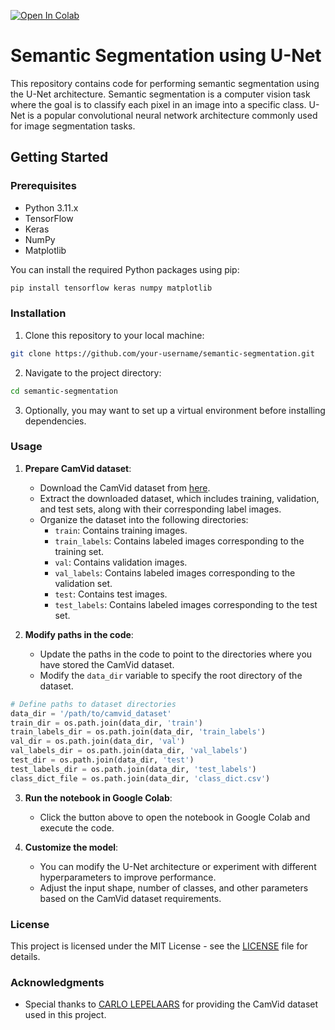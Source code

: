 [![Open In Colab](https://colab.research.google.com/assets/colab-badge.svg)](https://colab.research.google.com/drive/1cMYIlpV6J6Nbng_cYLu4KUTI1AWQq5nz#scrollTo=rnbrFPzQXX3w)

# Semantic Segmentation using U-Net

This repository contains code for performing semantic segmentation using the U-Net architecture. Semantic segmentation is a computer vision task where the goal is to classify each pixel in an image into a specific class. U-Net is a popular convolutional neural network architecture commonly used for image segmentation tasks.

## Getting Started

### Prerequisites

- Python 3.11.x
- TensorFlow
- Keras
- NumPy
- Matplotlib

You can install the required Python packages using pip:

```bash
pip install tensorflow keras numpy matplotlib
```

### Installation

1. Clone this repository to your local machine:

```bash
git clone https://github.com/your-username/semantic-segmentation.git
```

2. Navigate to the project directory:

```bash
cd semantic-segmentation
```

3. Optionally, you may want to set up a virtual environment before installing dependencies.

### Usage

1. **Prepare CamVid dataset**:
   - Download the CamVid dataset from [here](https://www.kaggle.com/datasets/carlolepelaars/camvid).
   - Extract the downloaded dataset, which includes training, validation, and test sets, along with their corresponding label images.
   - Organize the dataset into the following directories:
     - `train`: Contains training images.
     - `train_labels`: Contains labeled images corresponding to the training set.
     - `val`: Contains validation images.
     - `val_labels`: Contains labeled images corresponding to the validation set.
     - `test`: Contains test images.
     - `test_labels`: Contains labeled images corresponding to the test set.
   
2. **Modify paths in the code**:
   - Update the paths in the code to point to the directories where you have stored the CamVid dataset.
   - Modify the `data_dir` variable to specify the root directory of the dataset.

```python
# Define paths to dataset directories
data_dir = '/path/to/camvid_dataset'
train_dir = os.path.join(data_dir, 'train')
train_labels_dir = os.path.join(data_dir, 'train_labels')
val_dir = os.path.join(data_dir, 'val')
val_labels_dir = os.path.join(data_dir, 'val_labels')
test_dir = os.path.join(data_dir, 'test')
test_labels_dir = os.path.join(data_dir, 'test_labels')
class_dict_file = os.path.join(data_dir, 'class_dict.csv')
```

3. **Run the notebook in Google Colab**:
   - Click the button above to open the notebook in Google Colab and execute the code.

4. **Customize the model**:
   - You can modify the U-Net architecture or experiment with different hyperparameters to improve performance.
   - Adjust the input shape, number of classes, and other parameters based on the CamVid dataset requirements.

### License

This project is licensed under the MIT License - see the [LICENSE](LICENSE) file for details.

### Acknowledgments
- Special thanks to [CARLO LEPELAARS](https://www.kaggle.com/datasets/carlolepelaars/camvid) for providing the CamVid dataset used in this project.

